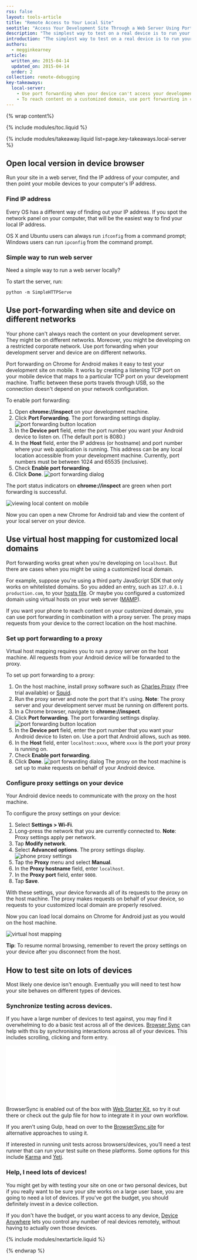 ```yaml
---
rss: false
layout: tools-article
title: "Remote Access to Your Local Site"
seotitle: "Access Your Development Site Through a Web Server Using Port Forwarding"
description: "The simplest way to test on a real device is to run your site in a web server and point your device to the IP address."
introduction: "The simplest way to test on a real device is to run your site in a web server and point your device to the IP address."
authors:
  - megginkearney
article:
  written_on: 2015-04-14
  updated_on: 2015-04-14
  order: 2
collection: remote-debugging
key-takeaways:
  local-server: 
    - Use port forwarding when your device can't access your development server's network.
    - To reach content on a customized domain, use port forwarding in combination with a proxy server.
---
```

{% wrap content%}

{% include modules/toc.liquid %}

{% include modules/takeaway.liquid list=page.key-takeaways.local-server %}

## Open local version in device browser

Run your site in a web server, find the IP address of your computer, and then point your mobile devices to your computer's IP address.

### Find IP address

Every OS has a different way of finding out your IP address. If you spot
the network panel on your computer, that will be the easiest way to find your
local IP address.  

OS X and Ubuntu users can always run `ifconfig` from a command prompt; Windows
users can run `ipconfig` from the command prompt.

### Simple way to run web server

Need a simple way to run a web server locally?

To start the server, run:

`python -m SimpleHTTPServe`

## Use port-forwarding when site and device on different networks

Your phone can't always reach the content on your development server. They might be on different networks. Moreover, you might be developing on a restricted corporate network. Use port forwarding when your development server and device are on different networks.

Port forwarding on Chrome for Android makes it easy to test your development site on mobile. It works by creating a listening TCP port on your mobile device that maps to a particular TCP port on your development machine. Traffic between these ports travels through USB, so the connection doesn't depend on your network configuration.

To enable port forwarding:

1. Open **chrome://inspect** on your development machine.
2. Click **Port Forwarding**. The port forwarding settings display. ![port forwarding button location](imgs/chrome-port-forwarding.png)
3. In the **Device port** field, enter the port number you want your Android device to listen on. (The default port is 8080.)
4. In the **Host** field, enter the IP address (or hostname) and port number where your web application is running. This address can be any local location accessible from your development machine. Currently, port numbers must be between 1024 and 65535 (inclusive).
5. Check **Enable port forwarding**.
6. Click **Done**. ![port forwarding dialog](imgs/port-forwarding-dialog.png)

The port status indicators on **chrome://inspect** are green when port forwarding is successful.

![viewing local content on mobile](imgs/port-forwarding-on-device.png)

Now you can open a new Chrome for Android tab and view the content of your local server on your device.

## Use virtual host mapping for customized local domains

Port forwarding works great when you're developing on `localhost`. But there are cases when you might be using a customized local domain.

For example, suppose you're using a third party JavaScript SDK that only works on whitelisted domains. So you added an entry, such as `127.0.0.1 production.com`, to your [hosts file](http://en.wikipedia.org/wiki/Hosts_(file)). Or maybe you configured a customized domain using virtual hosts on your web server ([MAMP](http://www.mamp.info/en/)).

If you want your phone to reach content on your customized domain, you can use port forwarding in combination with a proxy server. The proxy maps requests from your device to the correct location on the host machine.

### Set up port forwarding to a proxy

Virtual host mapping requires you to run a proxy server on the host machine. All requests from your Android device will be forwarded to the proxy.

To set up port forwarding to a proxy:

1. On the host machine, install proxy software such as [Charles Proxy](http://www.charlesproxy.com/) (free trial available) or [Squid](http://www.squid-cache.org/).
2. Run the proxy server and note the port that it's using. **Note**: The proxy server and your development server must be running on different ports.
3. In a Chrome browser, navigate to **chrome://inspect**.
4. Click **Port forwarding**. The port forwarding settings display. ![port forwarding button location](imgs/chrome-virtual-host-mapping.png)
5. In the **Device port** field, enter the port number that you want your Android device to listen on. Use a port that Android allows, such as `9000`.
6. In the **Host** field, enter `localhost:xxxx`, where `xxxx` is the port your proxy is running on.
7. Check **Enable port forwarding**.
8. Click **Done**. ![port forwarding dialog](imgs/port-forward-to-proxy.png) The proxy on the host machine is set up to make requests on behalf of your Android device.

### Configure proxy settings on your device

Your Android device needs to communicate with the proxy on the host machine.

To configure the proxy settings on your device:

1. Select **Settings > Wi-Fi**.
2. Long-press the network that you are currently connected to.
    **Note**: Proxy settings apply per network.
3. Tap **Modify network**.
4. Select **Advanced options**. The proxy settings display. ![phone proxy settings](imgs/phone-proxy-settings.png)
5. Tap the **Proxy** menu and select **Manual**.
6. In the **Proxy hostname** field, enter `localhost`.
7. In the **Proxy port** field, enter `9000`.
8. Tap **Save**.

With these settings, your device forwards all of its requests to the proxy on the host machine. The proxy makes requests on behalf of your device, so requests to your customized local domain are properly resolved.

Now you can load local domains on Chrome for Android just as you would on the host machine.

![virtual host mapping](imgs/virtual-host-mapping.png)

**Tip**: To resume normal browsing, remember to revert the proxy settings on your device after you disconnect from the host.

## How to test site on lots of devices

Most likely one device isn't enough.
Eventually you will need to test how your site behaves
on different types of devices.

### Synchronize testing across devices.

If you have a large number of devices to test against, you may find it
overwhelming to do a basic test across all of the devices. [Browser
Sync](http://www.browsersync.io/) can help with this by synchronising
interactions across all of your devices. This includes scrolling, clicking and
form entry.

<div class="media media--video">
  <iframe src="//www.youtube.com/embed/RKKBIs_3svM?controls=2&amp;modestbranding=1&showinfo=0&;utm-source=crdev-wf&;rel=0" frameborder="0" allowfullscreen=""></iframe>
</div>

BrowserSync is enabled out of the box with [Web Starter
Kit](https://developers.google.com/web/starter-kit/), so try it out there or
check out the gulp file for how to integrate it in your own workflow.

If you aren't using Gulp, head on over to the [BrowserSync
site](http://www.browsersync.io/) for alternative approaches to using it.

If interested in running unit tests across browsers/devices, you’ll need a test runner that can run your test suite on these platforms. Some options for this include [Karma](http://karma-runner.github.io/0.12/index.html) and [Yeti](http://www.yuiblog.com/blog/2010/08/25/introducing-yeti-the-yui-easy-testing-interface/).

### Help, I need lots of devices!

You might get by with testing your site on one or two personal devices, but if you really want to be sure your site works on a large user base, you are going to need a lot of devices.
If you've got the budget, you should definitely invest in a device collection.

If you don't have the budget, or you want access to any device, [Device Anywhere](http://www.keynote.com/solutions/testing/mobile-testing) lets you control any number of real devices remotely,
without having to actually own those devices.

{% include modules/nextarticle.liquid %}

{% endwrap %}
